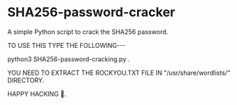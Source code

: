 # SHA256-password-cracker

A simple Python script to crack the SHA256 password.

TO USE THIS TYPE THE FOLLOWING---

python3 SHA256-password-cracking.py <SHA256sum>.

YOU NEED TO EXTRACT THE ROCKYOU.TXT FILE IN "/usr/share/wordlists/" DIRECTORY.

HAPPY HACKING 🫡.
